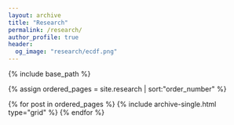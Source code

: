 ```yaml
---
layout: archive
title: "Research"
permalink: /research/
author_profile: true
header:
  og_image: "research/ecdf.png"
---
```




<nbsp>

{% include base_path %}

{% assign ordered_pages = site.research | sort:"order_number" %}

{% for post in ordered_pages %}
  {% include archive-single.html type="grid" %}
{% endfor %}
